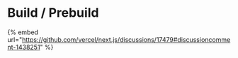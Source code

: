 # Build / Prebuild

{% embed url="https://github.com/vercel/next.js/discussions/17479#discussioncomment-1438251" %}
